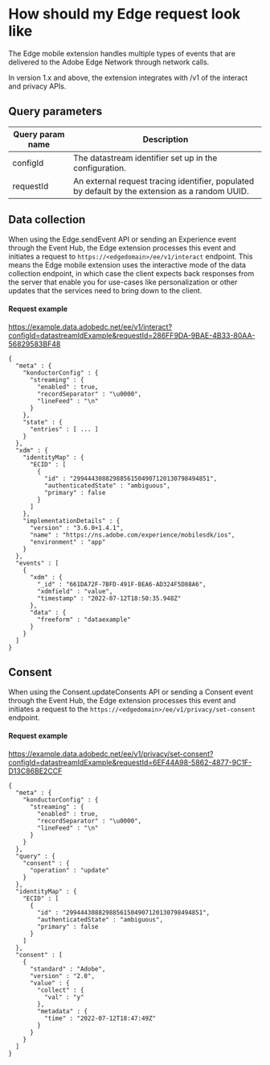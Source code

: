 # How should my Edge request look like

The Edge mobile extension handles multiple types of events that are delivered to the Adobe Edge Network through network calls.

In version 1.x and above, the extension integrates with /v1 of the interact and privacy APIs.

## Query parameters

| Query param name   | Description          |
| ------------------ | -------------------- |
| configId           | The datastream identifier set up in the configuration. |  
| requestId          | An external request tracing identifier, populated by default by the extension as a random UUID. |

## Data collection

When using the Edge.sendEvent API or sending an Experience event through the Event Hub, the Edge extension processes this event and initiates a request to `https://<edgedomain>/ee/v1/interact` endpoint.
This means the Edge mobile extension uses the interactive mode of the data collection endpoint, in which case the client expects back responses from the server that enable you for use-cases like personalization or other updates that the services need to bring down to the client.

#### Request example

https://example.data.adobedc.net/ee/v1/interact?configId=datastreamIdExample&requestId=286FF9DA-9BAE-4B33-80AA-56829583BF48

```
{
  "meta" : {
    "konductorConfig" : {
      "streaming" : {
        "enabled" : true,
        "recordSeparator" : "\u0000",
        "lineFeed" : "\n"
      }
    },
    "state" : {
      "entries" : [ ... ]
    }
  },
  "xdm" : {
    "identityMap" : {
      "ECID" : [
        {
          "id" : "29944430882988561504907120130798494851",
          "authenticatedState" : "ambiguous",
          "primary" : false
        }
      ]
    },
    "implementationDetails" : {
      "version" : "3.6.0+1.4.1",
      "name" : "https://ns.adobe.com/experience/mobilesdk/ios",
      "environment" : "app"
    }
  },
  "events" : [
    {
      "xdm" : {
        "_id" : "661DA72F-7BFD-491F-BEA6-AD324F5D88A6",
        "xdmfield" : "value",
        "timestamp" : "2022-07-12T18:50:35.948Z"
      },
      "data" : {
        "freeform" : "dataexample"
      }
    }
  ]
}
```

## Consent

When using the Consent.updateConsents API or sending a Consent event through the Event Hub, the Edge extension processes this event and initiates a request to the `https://<edgedomain>/ee/v1/privacy/set-consent` endpoint.

#### Request example

https://example.data.adobedc.net/ee/v1/privacy/set-consent?configId=datastreamIdExample&requestId=6EF44A98-5862-4877-9C1F-D13C86BE2CCF

```
{
  "meta" : {
    "konductorConfig" : {
      "streaming" : {
        "enabled" : true,
        "recordSeparator" : "\u0000",
        "lineFeed" : "\n"
      }
    }
  },
  "query" : {
    "consent" : {
      "operation" : "update"
    }
  },
  "identityMap" : {
    "ECID" : [
      {
        "id" : "29944430882988561504907120130798494851",
        "authenticatedState" : "ambiguous",
        "primary" : false
      }
    ]
  },
  "consent" : [
    {
      "standard" : "Adobe",
      "version" : "2.0",
      "value" : {
        "collect" : {
          "val" : "y"
        },
        "metadata" : {
          "time" : "2022-07-12T18:47:49Z"
        }
      }
    }
  ]
}
```
